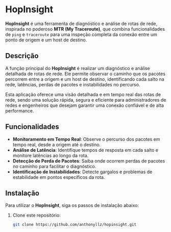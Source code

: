 # HopInsight


**HopInsight** é uma ferramenta de diagnóstico e análise de rotas de rede, inspirada no poderoso **MTR (My Traceroute)**, que combina funcionalidades de `ping` e `traceroute` para uma inspeção completa da conexão entre um ponto de origem e um host de destino.

## Descrição

A função principal do **HopInsight** é realizar um diagnóstico e análise detalhada de rotas de rede. Ele permite observar o caminho que os pacotes percorrem entre a origem e um host de destino, identificando cada salto na rede, latências, perdas de pacotes e instabilidades no percurso.

Esta aplicação oferece uma visão detalhada e em tempo real das rotas de rede, sendo uma solução rápida, segura e eficiente para administradores de redes e engenheiros que desejam garantir uma conexão confiável e de alta performance.

## Funcionalidades

- **Monitoramento em Tempo Real**: Observe o percurso dos pacotes em tempo real, desde a origem até o destino.
- **Análise de Latência**: Identifique tempos de resposta em cada salto e monitore latências ao longo da rota.
- **Detecção de Perda de Pacotes**: Saiba onde ocorrem perdas de pacotes no caminho para facilitar o diagnóstico.
- **Identificação de Instabilidades**: Detecte gargalos e problemas de estabilidade em pontos específicos da rota.

## Instalação

Para utilizar o **HopInsight**, siga os passos de instalação abaixo:

1. Clone este repositório:
   ```bash
   git clone https://github.com/anthonyllz/hopinsight.git
